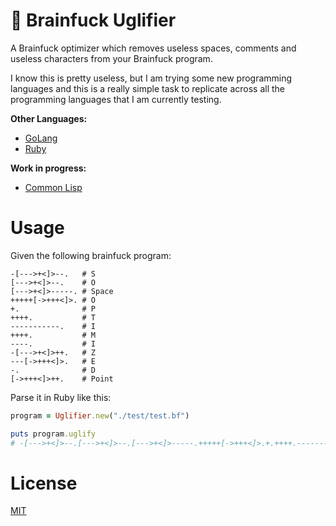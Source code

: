 # 💩 Brainfuck Uglifier

A Brainfuck optimizer which removes useless spaces, comments and useless characters from your Brainfuck program.

I know this is pretty useless, but I am trying some new programming languages and this is a really simple task to replicate across all the programming languages that I am currently testing.

**Other Languages:** <br />
- [GoLang](https://github.com/micheleriva/brainfuck-uglifier-go)
- [Ruby](https://github.com/micheleriva/brainfuck-uglifier-ruby)

**Work in progress:**
- [Common Lisp](https://github.com/micheleriva/brainfuck-uglifier-common-lisp)

# Usage

Given the following brainfuck program:

```brainfuck
-[--->+<]>--.   # S
[--->+<]>--.    # O
[--->+<]>-----. # Space
+++++[->+++<]>. # O
+.              # P
++++.           # T
-----------.    # I
++++.           # M
----.           # I
-[--->+<]>++.   # Z
---[->+++<]>.   # E
-.              # D
[->+++<]>++.    # Point
```

Parse it in Ruby like this:

```ruby
program = Uglifier.new("./test/test.bf")

puts program.uglify
# -[--->+<]>--.[--->+<]>--.[--->+<]>-----.+++++[->+++<]>.+.++++.-----------.++++.----.-[--->+<]>++.---[->+++<]>.-.[->+++<]>++.
```

# License
[MIT](/LICENSE.md)